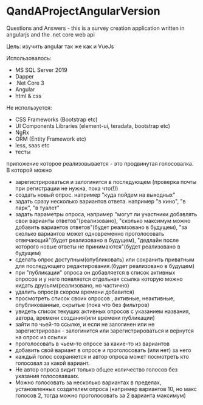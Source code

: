 # QandAProjectAngularVersion
Questions and Answers - this is a survey creation application written in angularjs and the .net core web api

Цель: изучить angular так же как и VueJs

Использовалось:
- MS SQL Server 2019
- Dapper 
- .Net Core 3 
- Angular 
- html & css

Не используется: 
- CSS Frameworks (Bootstrap etc) 
- UI Components Libraries (element-ui, teradata, bootstrap etc) 
- NgRx 
- ORM (Entity Framework etc) 
- less, saas etc
- тесты

приложение которое реализовывается - это продвинутая голосовалка. В которой можно
- зарегистрироваться и залогинится в последующем (проверка почты при регистрации не нужна, пока что(!))
- создать новый опрос. например "куда пойдем на выходных"
- задать сразу несколько вариантов ответа. например "в кино", "в парк", "в туалет"
- задать параметры опроса, например "могут ли участники добавлять свои варианты ответов"(реализовано), "сколько максимум можно добавить вариантов ответов"(будет реализовано в будущем), "за сколько вариантов может одновременно проголосовать отвечающий"(будет реализовано в будущем), "дедлайн после которого новые ответы не принимаются"(будет реализовано в будущем)
- сделать опрос доступным(опубликовать) или сохранить приватным для последующего редактирования.(будет реализовано в будущем)
- при "публикации" опроса он добавляется в список активных опросов и у него появляется отдельная ссылка которую можно кидать друзьям(реализовано, но частично)
- удалить опрос(в скором времени добавится)
- просмотреть список своих опросов , активные, неактивные, опубликованные, скрытые (пока что без фильтров)
- увидеть список текущих активных опросов с указанием названия, автора, времени создания(или времени публикации)
- зайти по чьей-то ссылке, и если не залогинен или не зарегистрирован - залогинится или зарегистрироваться и вернутся на опрос из ссылки
- проголосовать в чьем-то опросе за какие-то из вариантов
- добавить свой вариант в опросе и проголосовать (или нет) за него
- каждый голос сохраняется и автор опроса может посмотреть кто голосовал за какой вариант.
- Не автор опроса видит только общее количество голосов без указания голосовавших.
- Можно голосовать за несколько вариантах в пределах, установленных создателем опроса (например вариантов 10, но макс голосов 2, тогда можно проголосовать за 2 варианта максимум)
